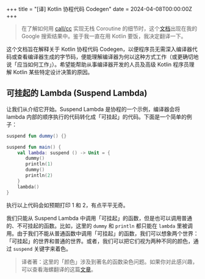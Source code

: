 +++
title = "[译] Kotlin 协程代码 Codegen"
date = 2024-04-08T00:00:00Z
+++

> 在了解如何用 [call/cc](https://en.wikipedia.org/wiki/Call-with-current-continuation) 实现无栈 Coroutine 的细节时，这个[文档](https://github.com/JetBrains/kotlin/blob/master/compiler/backend/src/org/jetbrains/kotlin/codegen/coroutines/coroutines-codegen.md)出现在我的 Google 搜索结果中。鉴于我一直在用 Kotlin 要饭，我决定翻译一下。

这个文档旨在解释关于 Kotlin 协程代码 Codegen，以便程序员无需深入编译器代码或查看编译器生成的字节码，便能理解编译器为何以这种方式工作（或更确切地说「应当如何工作」）。希望能帮助从事编译器开发的人员及高级 Kotlin 程序员理解 Kotlin 某些特定设计决策的原因。

## 可挂起的 Lambda (Suspend Lambda)

让我们从介绍它开始。Suspend Lambda 是协程的一个示例，编译器会将 lambda 内部的顺序执行的代码转化成「可挂起」的代码。下面是一个简单的例子：

```kotlin
suspend fun dummy() {}

suspend fun main() {
    val lambda: suspend () -> Unit = {
       dummy()
       println(1)
       dummy()
       println(2)
    }
    lambda()
}
```

执行以上代码会如预期打印 1 和 2，有点平平无奇。

我们只能从 Suspend Lambda 中调用「可挂起」的函数，但是也可以调用普通的、不可挂起的函数。比如，这里的 `dummy` 和 `println` 都只能在 `lambda` 里被调用。由于我们不能从普通函数中调用「可挂起」的函数，我们可以想象两个世界：「可挂起」的世界和普通的世界。或者，我们可以把它们视为两种不同的颜色，通过 `suspend` 关键字来着色。

> 译者著：这里的「颜色」涉及到著名的函数染色问题。如果你对此感兴趣，可以查看海螺翻译的这篇[文章](https://izzel.io/2022/09/04/what-color-is-your-function/)。

